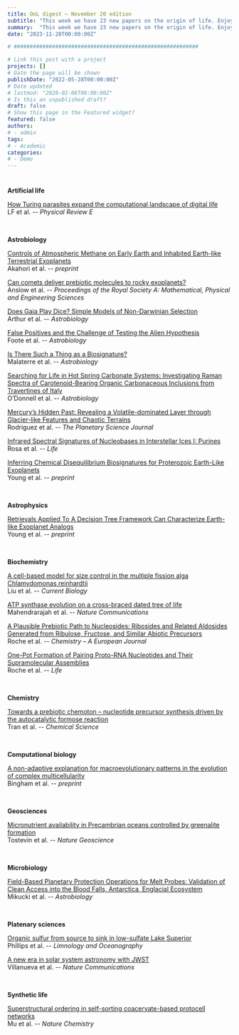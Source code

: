 ```yaml
---
title: OoL digest — November 20 edition
subtitle: "This week we have 23 new papers on the origin of life. Enjoy!"
summary:  "This week we have 23 new papers on the origin of life. Enjoy!"
date: "2023-11-20T00:00:00Z"

# ##########################################################

# Link this post with a project
projects: []
# Date the page will be shown
publishDate: "2022-05-28T00:00:00Z"
# Date updated
# lastmod: "2020-02-06T00:00:00Z"
# Is this an unpublished draft?
draft: false
# Show this page in the Featured widget?
featured: false
authors:
# - admin
tags:
# - Academic
categories:
# - Demo
---
```


# ##########################################################

**Artificial life**

[How Turing parasites expand the computational landscape of digital life](https://doi.org/10.1103/PhysRevE.108.044407) <br> LF et al. -- *Physical Review E*

<br>

**Astrobiology**

[Controls of Atmospheric Methane on Early Earth and Inhabited Earth-like Terrestrial Exoplanets](https://doi.org/10.48550/arXiv.2311.06882) <br> Akahori et al. -- *preprint*

[Can comets deliver prebiotic molecules to rocky exoplanets?](https://doi.org/10.1098/rspa.2023.0434) <br> Anslow et al. -- *Proceedings of the Royal Society A: Mathematical, Physical and Engineering Sciences*

[Does Gaia Play Dice? Simple Models of Non-Darwinian Selection](https://doi.org/10.1089/ast.2023.0036) <br> Arthur et al. -- *Astrobiology*

[False Positives and the Challenge of Testing the Alien Hypothesis](https://doi.org/10.1089/ast.2023.0005) <br> Foote et al. -- *Astrobiology*

[Is There Such a Thing as a Biosignature?](https://doi.org/10.1089/ast.2023.0042) <br> Malaterre et al. -- *Astrobiology*

[Searching for Life in Hot Spring Carbonate Systems: Investigating Raman Spectra of Carotenoid-Bearing Organic Carbonaceous Inclusions from Travertines of Italy](https://doi.org/10.1089/ast.2023.0017) <br> O’Donnell et al. -- *Astrobiology*

[Mercury’s Hidden Past: Revealing a Volatile-dominated Layer through Glacier-like Features and Chaotic Terrains](https://doi.org/10.3847/PSJ/acf219) <br> Rodriguez et al. -- *The Planetary Science Journal*

[Infrared Spectral Signatures of Nucleobases in Interstellar Ices I: Purines](https://doi.org/10.3390/life13112208) <br> Rosa et al. -- *Life*

[Inferring Chemical Disequilibrium Biosignatures for Proterozoic Earth-Like Exoplanets](https://doi.org/10.48550/arXiv.2311.06083) <br> Young et al. -- *preprint*

<br>

**Astrophysics**

[Retrievals Applied To A Decision Tree Framework Can Characterize Earth-like Exoplanet Analogs](http://arxiv.org/abs/2311.07530) <br> Young et al. -- *preprint*

<br>

**Biochemistry**

[A cell-based model for size control in the multiple fission alga Chlamydomonas reinhardtii](https://doi.org/10.1016/j.cub.2023.10.023) <br> Liu et al. -- *Current Biology*

[ATP synthase evolution on a cross-braced dated tree of life](https://doi.org/10.1038/s41467-023-42924-w) <br> Mahendrarajah et al. -- *Nature Communications*

[A Plausible Prebiotic Path to Nucleosides: Ribosides and Related Aldosides Generated from Ribulose, Fructose, and Similar Abiotic Precursors](https://doi.org/10.1002/chem.202203036) <br> Roche et al. -- *Chemistry – A European Journal*

[One-Pot Formation of Pairing Proto-RNA Nucleotides and Their Supramolecular Assemblies](https://doi.org/10.3390/life13112200) <br> Roche et al. -- *Life*

<br>

**Chemistry**

[Towards a prebiotic chemoton – nucleotide precursor synthesis driven by the autocatalytic formose reaction](https://doi.org/10.1039/D3SC03185C) <br> Tran et al. -- *Chemical Science*

<br>

**Computational biology**

[A non-adaptive explanation for macroevolutionary patterns in the evolution of complex multicellularity](https://doi.org/10.1101/2023.11.11.566713) <br> Bingham et al. -- *preprint*

<br>

**Geosciences**

[Micronutrient availability in Precambrian oceans controlled by greenalite formation](https://doi.org/10.1038/s41561-023-01294-0) <br> Tostevin et al. -- *Nature Geoscience*

<br>

**Microbiology**

[Field-Based Planetary Protection Operations for Melt Probes: Validation of Clean Access into the Blood Falls, Antarctica, Englacial Ecosystem](https://doi.org/10.1089/ast.2021.0102) <br> Mikucki et al. -- *Astrobiology*

<br>

**Platenary sciences**

[Organic sulfur from source to sink in low-sulfate Lake Superior](https://doi.org/10.1002/lno.12454) <br> Phillips et al. -- *Limnology and Oceanography*

[A new era in solar system astronomy with JWST](https://doi.org/10.1038/s41467-023-43313-z) <br> Villanueva et al. -- *Nature Communications*

<br>

**Synthetic life**

[Superstructural ordering in self-sorting coacervate-based protocell networks](https://doi.org/10.1038/s41557-023-01356-1) <br> Mu et al. -- *Nature Chemistry*
